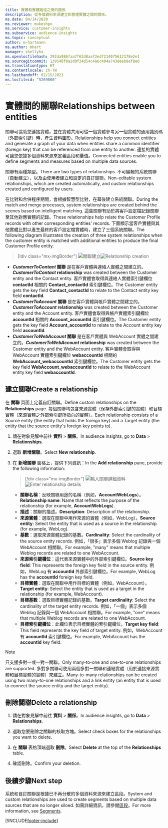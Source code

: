```yaml
---
title: 實體和實體路徑之間的關係
description: 從多個資料來源建立和管理實體之間的關係。
ms.date: 04/14/2020
ms.reviewer: mukeshpo
ms.service: customer-insights
ms.subservice: audience-insights
ms.topic: conceptual
author: m-hartmann
ms.author: mhart
manager: shellyha
ms.openlocfilehash: 292da986faa7f62d8aa73ed7214075612178e2e1
ms.sourcegitcommit: 139548f8a2d0f24d54c4a6c404a743eeeb8ef8e0
ms.translationtype: HT
ms.contentlocale: zh-TW
ms.lasthandoff: 02/15/2021
ms.locfileid: "5269860"
---
```

# <a name="relationships-between-entities"></a><span data-ttu-id="f6c6a-103">實體間的關聯</span><span class="sxs-lookup"><span data-stu-id="f6c6a-103">Relationships between entities</span></span>

<span data-ttu-id="f6c6a-104">關聯可協助您連接實體，並在實體共用可從一個實體參考另一個實體的通用識別碼（外部索引鍵）時，產生資料圖形。</span><span class="sxs-lookup"><span data-stu-id="f6c6a-104">Relationships help you connect entities and generate a graph of your data when entities share a common identifier (foreign key) that can be referenced from one entity to another.</span></span> <span data-ttu-id="f6c6a-105">連接的實體可讓您依據多個資料來源來定義區段和量值。</span><span class="sxs-lookup"><span data-stu-id="f6c6a-105">Connected entities enable you to define segments and measures based on multiple data sources.</span></span>

<span data-ttu-id="f6c6a-106">關聯有兩種類型。</span><span class="sxs-lookup"><span data-stu-id="f6c6a-106">There are two types of relationships.</span></span> <span data-ttu-id="f6c6a-107">不可編輯的系統關聯（自動建立），以及由使用者建立和設定的自訂關聯。</span><span class="sxs-lookup"><span data-stu-id="f6c6a-107">Non-editable system relationships, which are created automatically, and custom relationships created and configured by users.</span></span>

<span data-ttu-id="f6c6a-108">在比對和合併程序期間，會根據智慧型比對，在幕後建立系統關聯。</span><span class="sxs-lookup"><span data-stu-id="f6c6a-108">During the match and merge processes, system relationships are created behind the scenes based on intelligent matching.</span></span> <span data-ttu-id="f6c6a-109">這些關聯有助於將客戶設定檔記錄關聯至其他對應實體的記錄。</span><span class="sxs-lookup"><span data-stu-id="f6c6a-109">These relationships help relate the Customer Profile records with other corresponding entities' records.</span></span> <span data-ttu-id="f6c6a-110">下圖顯示當客戶實體與其他實體比對以產生最終的客戶設定檔實體時，建立了三個系統關聯。</span><span class="sxs-lookup"><span data-stu-id="f6c6a-110">The following diagram illustrates the creation of three system relationships when the customer entity is matched with additional entities to produce the final Customer Profile entity.</span></span>

> [!div class="mx-imgBorder"]
> <span data-ttu-id="f6c6a-111">![關聯建立](media/relationships-entities-merge.png "關聯建立")</span><span class="sxs-lookup"><span data-stu-id="f6c6a-111">![Relationship creation](media/relationships-entities-merge.png "Relationship creation")</span></span>

- <span data-ttu-id="f6c6a-112">***CustomerToContact* 關聯** 是在客戶實體與連絡人實體之間建立的。</span><span class="sxs-lookup"><span data-stu-id="f6c6a-112">***CustomerToContact* relationship** was created between the Customer entity and the Contact entity.</span></span> <span data-ttu-id="f6c6a-113">客戶實體會取得與連絡人實體索引鍵欄位 **contactId** 相關的 **Contact_contactId** 索引鍵欄位。</span><span class="sxs-lookup"><span data-stu-id="f6c6a-113">The Customer entity gets the key field **Contact_contactId** to relate to the Contact entity key field **contactId**.</span></span>
- <span data-ttu-id="f6c6a-114">***CustomerToAccount* 關聯** 是在客戶實體與帳戶實體之間建立的。</span><span class="sxs-lookup"><span data-stu-id="f6c6a-114">***CustomerToAccount* relationship** was created between the Customer entity and the Account entity.</span></span> <span data-ttu-id="f6c6a-115">客戶實體會取得與帳戶實體索引鍵欄位 **accountId** 相關的 **Account_accountId** 索引鍵欄位。</span><span class="sxs-lookup"><span data-stu-id="f6c6a-115">The Customer entity gets the key field **Account_accountId** to relate to the Account entity key field **accountId**.</span></span>
- <span data-ttu-id="f6c6a-116">***CustomerToWebAccount* 關聯** 是在客戶實體與 WebAccount 實體之間建立的。</span><span class="sxs-lookup"><span data-stu-id="f6c6a-116">***CustomerToWebAccount* relationship** was created between the Customer entity and the WebAccount entity.</span></span> <span data-ttu-id="f6c6a-117">客戶實體會取得與 WebAccount 實體索引鍵欄位 **webaccountId** 相關的 **WebAccount_webaccountId** 索引鍵欄位。</span><span class="sxs-lookup"><span data-stu-id="f6c6a-117">The Customer entity gets the key field **WebAccount_webaccountId** to relate to the WebAccount entity key field **webaccountId**.</span></span>

## <a name="create-a-relationship"></a><span data-ttu-id="f6c6a-118">建立關聯</span><span class="sxs-lookup"><span data-stu-id="f6c6a-118">Create a relationship</span></span>

<span data-ttu-id="f6c6a-119">在 **關聯** 頁面上定義自訂關聯。</span><span class="sxs-lookup"><span data-stu-id="f6c6a-119">Define custom relationships on the **Relationships** page.</span></span> <span data-ttu-id="f6c6a-120">每個關聯均包含來源實體（保存外部索引鍵的實體）和目標實體（來源實體之外部索引鍵所指向的實體）。</span><span class="sxs-lookup"><span data-stu-id="f6c6a-120">Each relationship consists of a Source entity (the entity that holds the foreign key) and a Target entity (the entity that the source entity's foreign key points to).</span></span>

1. <span data-ttu-id="f6c6a-121">請在對象見解中前往 **資料** > **關係**。</span><span class="sxs-lookup"><span data-stu-id="f6c6a-121">In audience insights, go to **Data** > **Relationships**.</span></span>

2. <span data-ttu-id="f6c6a-122">選取 **新增關聯**。</span><span class="sxs-lookup"><span data-stu-id="f6c6a-122">Select **New relationship**.</span></span>

3. <span data-ttu-id="f6c6a-123">在 **新增關聯** 窗格上，提供下列資訊：</span><span class="sxs-lookup"><span data-stu-id="f6c6a-123">In the **Add relationship** pane, provide the following information:</span></span>

   > [!div class="mx-imgBorder"]
   > <span data-ttu-id="f6c6a-124">![輸入關聯詳細資料](media/relationships-add.png "輸入關聯詳細資料")</span><span class="sxs-lookup"><span data-stu-id="f6c6a-124">![Enter relationship details](media/relationships-add.png "Enter relationship details")</span></span>

   - <span data-ttu-id="f6c6a-125">**關聯名稱**：反映關聯用途的名稱（例如，**AccountWebLogs**）。</span><span class="sxs-lookup"><span data-stu-id="f6c6a-125">**Relationship name**: Name that reflects the purpose of the relationship (for example, **AccountWebLogs**).</span></span>
   - <span data-ttu-id="f6c6a-126">**描述**：關聯的描述。</span><span class="sxs-lookup"><span data-stu-id="f6c6a-126">**Description**: Description of the relationship.</span></span>
   - <span data-ttu-id="f6c6a-127">**來源實體**：選取在關聯中用作來源的實體（例如，WebLog）。</span><span class="sxs-lookup"><span data-stu-id="f6c6a-127">**Source entity**: Select the entity that is used as a source in the relationship (for example, WebLog).</span></span>
   - <span data-ttu-id="f6c6a-128">**基數**：選取來源實體記錄的基數。</span><span class="sxs-lookup"><span data-stu-id="f6c6a-128">**Cardinality**: Select the cardinality of the source entity records.</span></span> <span data-ttu-id="f6c6a-129">例如，「很多」表示多個 Weblog 記錄與一個 WebAccount 相關聯。</span><span class="sxs-lookup"><span data-stu-id="f6c6a-129">For example, "many" means that multiple Weblog records are related to one WebAccount.</span></span>
   - <span data-ttu-id="f6c6a-130">**來源索引鍵欄位**：這代表來源實體中的外部索引鍵欄位。</span><span class="sxs-lookup"><span data-stu-id="f6c6a-130">**Source key field**: This represents the foreign key field in the source entity.</span></span> <span data-ttu-id="f6c6a-131">例如，WebLog 有 **accountId** 外部索引鍵欄位。</span><span class="sxs-lookup"><span data-stu-id="f6c6a-131">For example, WebLog has the **accountId** foreign key field.</span></span>
   - <span data-ttu-id="f6c6a-132">**目標實體**：選取在關聯中用作目標的實體（例如，WebAccount）。</span><span class="sxs-lookup"><span data-stu-id="f6c6a-132">**Target entity**: Select the entity that is used as a target in the relationship (for example, WebAccount).</span></span>
   - <span data-ttu-id="f6c6a-133">**目標基數**：選取目標實體記錄的基數。</span><span class="sxs-lookup"><span data-stu-id="f6c6a-133">**Target cardinality**: Select the cardinality of the target entity records.</span></span> <span data-ttu-id="f6c6a-134">例如，「一個」表示多個 Weblog 記錄與一個 WebAccount 相關聯。</span><span class="sxs-lookup"><span data-stu-id="f6c6a-134">For example, "one" means that multiple Weblog records are related to one WebAccount.</span></span>
   - <span data-ttu-id="f6c6a-135">**目標索引鍵欄位**：此欄位表示目標實體的索引鍵欄位。</span><span class="sxs-lookup"><span data-stu-id="f6c6a-135">**Target key field**: This field represents the key field of target entity.</span></span> <span data-ttu-id="f6c6a-136">例如，WebAccount 有 **accountId** 索引鍵欄位。</span><span class="sxs-lookup"><span data-stu-id="f6c6a-136">For example, WebAccount has the **accountId** key field.</span></span>

> [!NOTE]
> <span data-ttu-id="f6c6a-137">只支援多對一或一對一關聯。</span><span class="sxs-lookup"><span data-stu-id="f6c6a-137">Only many-to-one and one-to-one relationships are supported.</span></span> <span data-ttu-id="f6c6a-138">多對多關聯可使用兩個多對一關聯和連結實體（用於連接來源實體和目標實體的實體）來建立。</span><span class="sxs-lookup"><span data-stu-id="f6c6a-138">Many-to-many relationships can be created using two many-to-one relationships and a link entity (an entity that is used to connect the source entity and the target entity).</span></span>

## <a name="delete-a-relationship"></a><span data-ttu-id="f6c6a-139">刪除關聯</span><span class="sxs-lookup"><span data-stu-id="f6c6a-139">Delete a relationship</span></span>

1. <span data-ttu-id="f6c6a-140">請在對象見解中前往 **資料** > **關係**。</span><span class="sxs-lookup"><span data-stu-id="f6c6a-140">In audience insights, go to **Data** > **Relationships**.</span></span>

2. <span data-ttu-id="f6c6a-141">選取您要刪除之關聯的核取方塊。</span><span class="sxs-lookup"><span data-stu-id="f6c6a-141">Select check boxes for the relationships you want to delete.</span></span>

3. <span data-ttu-id="f6c6a-142">在 **關聯** 表格頂端選取 **刪除**。</span><span class="sxs-lookup"><span data-stu-id="f6c6a-142">Select **Delete** at the top of the **Relationships** table.</span></span>

4. <span data-ttu-id="f6c6a-143">確認刪除。</span><span class="sxs-lookup"><span data-stu-id="f6c6a-143">Confirm your deletion.</span></span>

## <a name="next-step"></a><span data-ttu-id="f6c6a-144">後續步驟</span><span class="sxs-lookup"><span data-stu-id="f6c6a-144">Next step</span></span>

<span data-ttu-id="f6c6a-145">系統和自訂關聯是根據已不再分散的多個資料來源來建立區段。</span><span class="sxs-lookup"><span data-stu-id="f6c6a-145">System and custom relationships are used to create segments based on multiple data sources that are no longer siloed.</span></span> <span data-ttu-id="f6c6a-146">如需詳細資訊，請參閱[區段](segments.md)。</span><span class="sxs-lookup"><span data-stu-id="f6c6a-146">For more information, see [Segments](segments.md).</span></span>


[!INCLUDE[footer-include](../includes/footer-banner.md)]